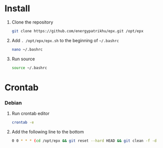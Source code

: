 # Install
1. Clone the repository
    ```bash
    git clone https://github.com/energypatrikhu/epx.git /opt/epx
    ```
2. Add `. /opt/epx/epx.sh` to the beginning of `~/.bashrc`
    ```bash
    nano ~/.bashrc
    ```
4. Run source
    ```bash
    source ~/.bashrc
    ```

# Crontab

### Debian
1. Run crontab editor
    ```bash
    crontab -e
    ```
2. Add the following line to the bottom
    ```bash
    0 0 * * * (cd /opt/epx && git reset --hard HEAD && git clean -f -d && git pull)
    ```
